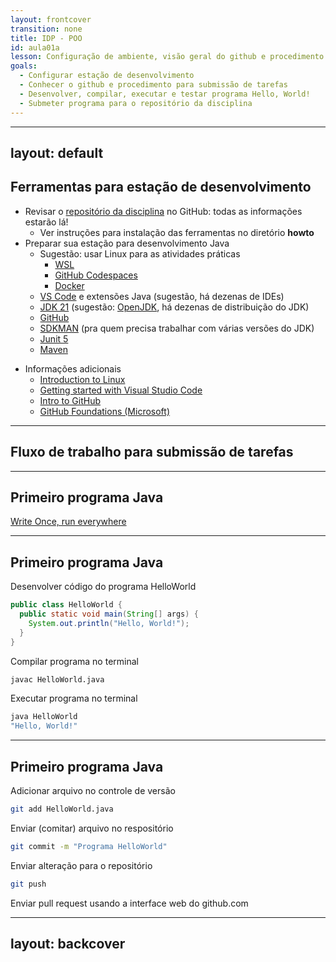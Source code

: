 ```yaml
---
layout: frontcover
transition: none
title: IDP - POO
id: aula01a
lesson: Configuração de ambiente, visão geral do github e procedimento para submissão de tarefas
goals:
  - Configurar estação de desenvolvimento
  - Conhecer o github e procedimento para submissão de tarefas
  - Desenvolver, compilar, executar e testar programa Hello, World!
  - Submeter programa para o repositório da disciplina
---
```


---
layout: default
---

## Ferramentas para estação de desenvolvimento

<div class="text-xs mt-2 grid grid-cols-2 ">

<div>

- Revisar o [repositório da disciplina](https://github.com/fabriciosantana/poo/) no GitHub: todas as informações estarão lá!​
  - Ver instruções para instalação das ferramentas no diretório **howto**
- Preparar sua estação para desenvolvimento Java​
  - Sugestão: usar Linux para as atividades práticas​
    - [WSL​](https://learn.microsoft.com/pt-br/windows/wsl/install)
    - [GitHub Codespaces​](https://github.com/features/codespaces)
    - [Docker](https://code.visualstudio.com/docs/devcontainers/containers)
  - [VS Code](https://code.visualstudio.com/) e extensões Java (sugestão, há dezenas de IDEs)​
  - [JDK 21](https://docs.oracle.com/en/java/javase/21/) (sugestão: [OpenJDK](https://openjdk.org/), há dezenas de distribuição do JDK)​
  - [GitHub​](https://github.com/)
  - [SDKMAN](https://sdkman.io/) (pra quem precisa trabalhar com várias versões do JDK)​
  - [Junit 5​](https://junit.org/junit5/)
  - [Maven​](https://maven.apache.org/)
  
</div>

<div class="ml-20">

- Informações adicionais
  - [Introduction to Linux​](https://training.linuxfoundation.org/training/introduction-to-linux/)
  - [Getting started with Visual Studio Code​](https://code.visualstudio.com/docs/introvideos/basics)
  - [Intro to GitHub​](https://education.github.com/experiences/intro_to_github)
  - [GitHub Foundations (Microsoft)​](https://education.github.com/experiences/intro_to_github)

</div>

</div>

--- 

## Fluxo de trabalho para submissão de tarefas

<FigureWithCaption 
  src="images/git.png" 
  alt="Fluxo para envio de tarefas"
  link="http://github.com/fabriciosantana"
/>

--- 

## Primeiro programa Java

[Write Once, run everywhere](https://en.wikipedia.org/wiki/Write_once,_run_anywhere)

<FigureWithCaption
  src="images/hello.png"
  alt="Desenvolvendo programa Java"
  reference="SEDEGWICK, Robert; WAYNE, Kevin. Computer Science: An Interdisciplinary Approach. Boston: Addison-Wesley Professional, 2016."
/>

--- 

## Primeiro programa Java

Desenvolver código do programa HelloWorld
```java
public class HelloWorld {
  public static void main(String[] args) {
    System.out.println("Hello, World!");
  }
}
```
Compilar programa no terminal 

```bash
javac HelloWorld.java
```

Executar programa no terminal

```bash
java HelloWorld
"Hello, World!"
```

--- 

## Primeiro programa Java

Adicionar arquivo no controle de versão
```bash
git add HelloWorld.java
```

Enviar (comitar) arquivo no respositório
```bash
git commit -m "Programa HelloWorld"
```

Enviar alteração para o repositório
```bash
git push
```

Enviar pull request usando a interface web do github.com

---
layout: backcover
---